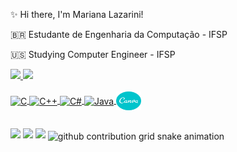 ✨ Hi there, I'm Mariana Lazarini!

🇧🇷 Estudante de Engenharia da Computação - IFSP

🇺🇸 Studying Computer Engineer - IFSP

<div>
  <a href="https://MarianaLazarini">
    <img height="180em" src="https://github-readme-stats.vercel.app/api?username=MarianaLazarini&show_icons=true&theme=dracula&include_all_commits=true&count_private=true"/>
    <img height="180em" src="https://github-readme-stats.vercel.app/api/top-langs/?username=MarianaLazarini&layout=compact&langs_count=8&theme=dracula"/>
</div>

  <div style="display: inline_block"><br>
  <img align="center" alt="C" height="30" width="40" src="https://cdn.jsdelivr.net/gh/devicons/devicon/icons/c/c-original.svg">
  <img align="center" alt="C++" height="30" width="40" src="https://cdn.jsdelivr.net/gh/devicons/devicon/icons/cplusplus/cplusplus-original.svg">
  <img align="center" alt="C#" height="30" width="40" src="https://cdn.jsdelivr.net/gh/devicons/devicon/icons/csharp/csharp-original.svg">
  <img align="center" alt="Java" height="30" width="40" src="https://cdn.jsdelivr.net/gh/devicons/devicon/icons/java/java-original.svg">
  <img align="center" alt="Canva Icon" height="30" width="40" src="https://raw.githubusercontent.com/devicons/devicon/master/icons/canva/canva-original.svg">
</div>
  
  ##
 
<div> 
  <a href="https://www.linkedin.com/in/mariana-lazarini-01347222a/?originalSubdomain=br" target="_blank"><img src="https://img.shields.io/badge/LinkedIn-0077B5?style=for-the-badge&logo=linkedin&logoColor=white" target="_blank"></a>
      <a href="https://www.instagram.com/marianalazarini_/" target="_blank"><img src="https://img.shields.io/badge/Instagram-E4405F?style=for-the-badge&logo=instagram&logoColor=white" target="_blank"></a>
    <a href="marisolazarini@gmail.com"><img src="https://img.shields.io/badge/Gmail-D14836?style=for-the-badge&logo=gmail&logoColor=white"></a>


<picture align="center">
  <source media="(prefers-color-scheme: dark)" srcset="https://raw.githubusercontent.com/MarianaLazarini/MarianaLazarini/output/github-contribution-grid-snake-dark.svg">
  <source media="(prefers-color-scheme: light)" srcset="https://raw.githubusercontent.com/MarianaLazarini/MarianaLazarini/output/github-contribution-grid-snake-dark.svg">
  <img align="center" alt="github contribution grid snake animation" src="https://raw.githubusercontent.com/mari4souza/MarianaLazarini/output/github-contribution-grid-snake.svg">
</picture>
